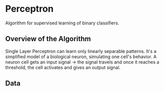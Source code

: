 # Perceptron
Algorithm for supervised learning of binary classifiers.
## Overview of the Algorithm

Single Layer Perceptron can learn only linearly separable patterns.
It's a simplified model of a biological neuron, simulating one cell's behavior.
A neuron cell gets an input signal -> the signal travels and once it reaches a threshold, the cell activates and gives an output signal.


## Data
